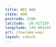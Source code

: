 ```yaml
---
title: WEE WAA
state: NSW
postcode: 2388
latitude: -30.427329
longitude: 149.001543
url: /nsw/wee-waa/
layout: suburb
---
```


